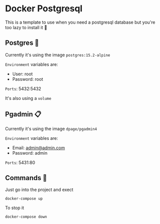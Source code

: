 # Docker Postgresql
This is a template to use when you need a postgresql database but you're too lazy to install it 🐳

## Postgres 🐘
Currently it's using the image `postgres:15.2-alpine`

`Environment` variables are:
- User: root
- Password: root

`Ports`: 5432:5432

It's also using a `volume`

## Pgadmin 📋

Currently it's using the image `dpage/pgadmin4`

`Environment` variables are:
- Email: admin@admin.com   
- Password: admin

`Ports`: 5431:80

## Commands 🚀

Just go into the project and exect

```
docker-compose up
```

To stop it

```
docker-compose down
```